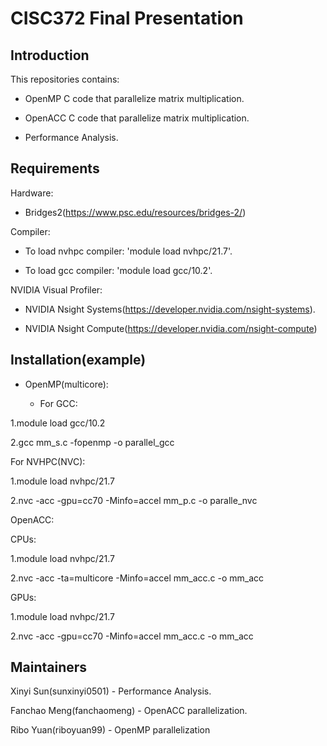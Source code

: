 # CISC372 Final Presentation
## Introduction
This repositories contains:  
- OpenMP C code that parallelize matrix multiplication.  

- OpenACC C code that parallelize matrix multiplication.    

- Performance Analysis.  

## Requirements

Hardware:   

- Bridges2(https://www.psc.edu/resources/bridges-2/)

Compiler: 

- To load nvhpc compiler: 'module load nvhpc/21.7'.     
  
- To load gcc compiler: 'module load gcc/10.2'.   

NVIDIA Visual Profiler:    
- NVIDIA Nsight Systems(https://developer.nvidia.com/nsight-systems).   

- NVIDIA Nsight Compute(https://developer.nvidia.com/nsight-compute)


## Installation(example)
- OpenMP(multicore):

  - For GCC:

1.module load gcc/10.2

2.gcc mm_s.c -fopenmp -o parallel_gcc

For NVHPC(NVC):

1.module load nvhpc/21.7

2.nvc -acc -gpu=cc70 -Minfo=accel mm_p.c -o paralle_nvc

OpenACC:

CPUs:

1.module load nvhpc/21.7

2.nvc -acc -ta=multicore -Minfo=accel mm_acc.c -o mm_acc

GPUs:

1.module load nvhpc/21.7

2.nvc -acc -gpu=cc70 -Minfo=accel mm_acc.c -o mm_acc


## Maintainers
Xinyi Sun(sunxinyi0501) - Performance Analysis.       

Fanchao Meng(fanchaomeng) - OpenACC parallelization.      

Ribo Yuan(riboyuan99) - OpenMP parallelization
